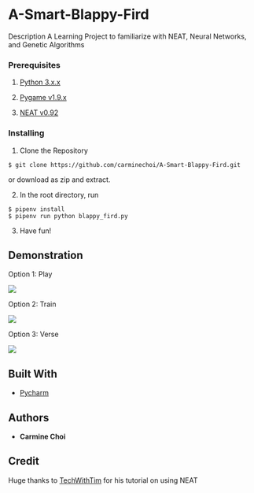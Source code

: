 # A-Smart-Blappy-Fird
Description  A Learning Project to familiarize with NEAT, Neural Networks, and Genetic Algorithms

### Prerequisites

1. [Python 3.x.x](https://www.python.org/downloads/)
  
2. [Pygame v1.9.x](http://www.pygame.org/download.shtml)

3. [NEAT v0.92](https://neat-python.readthedocs.io/en/latest/installation.html)

### Installing

1. Clone the Repository

```
$ git clone https://github.com/carminechoi/A-Smart-Blappy-Fird.git
```

or download as zip and extract.

2. In the root directory, run
```
$ pipenv install
$ pipenv run python blappy_fird.py
```

3. Have fun! 


## Demonstration

Option 1: Play

![](DemoGif/BlappyFirdPlay.gif) 


Option 2: Train

![](https://media.giphy.com/media/JRUpVRjfyLkRrvltDG/giphy.gif) 


Option 3: Verse

![](https://media.giphy.com/media/J00QpSM3TmZRvJu64g/giphy.gif) 


## Built With

* [Pycharm](https://www.jetbrains.com/pycharm/)

## Authors

* **Carmine Choi** 

## Credit

Huge thanks to [TechWithTim](https://www.youtube.com/channel/UC4JX40jDee_tINbkjycV4Sg) for his tutorial on using NEAT
